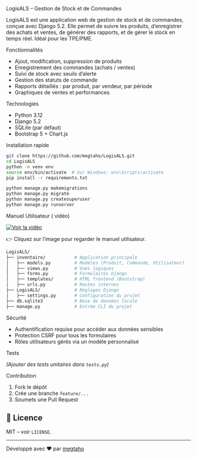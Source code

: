 LogisALS – Gestion de Stock et de Commandes

LogisALS est une application web de gestion de stock et de commandes, conçue avec Django 5.2. Elle permet de suivre les produits, d’enregistrer des achats et ventes, de générer des rapports, et de gérer le stock en temps réel. Idéal pour les TPE/PME.

Fonctionnalités

- Ajout, modification, suppression de produits
- Enregistrement des commandes (achats / ventes)
- Suivi de stock avec seuils d’alerte
- Gestion des statuts de commande
- Rapports détaillés : par produit, par vendeur, par période
- Graphiques de ventes et performances

Technologies

- Python 3.12
- Django 5.2
- SQLite (par défaut)
- Bootstrap 5 + Chart.js

Installation rapide

```bash
git clone https://github.com/megtaho/LogisALS.git
cd LogisALS
python -m venv env
source env/bin/activate  # Sur Windows: env\Scripts\activate
pip install -r requirements.txt

python manage.py makemigrations
python manage.py migrate
python manage.py createsuperuser
python manage.py runserver
```

Manuel Utilisateur ( vidéo)


[![Voir la vidéo](https://img.youtube.com/vi/ID_YOUTUBE/maxresdefault.jpg)](https://youtu.be/E5V-TxTaRu0)

👉 Cliquez sur l’image pour regarder le manuel utilisateur.


```bash
LogisALS/
├── inventaire/           # Application principale
│   ├── models.py         # Modèles (Produit, Commande, Utilisateur)
│   ├── views.py          # Vues logiques
│   ├── forms.py          # Formulaires Django
│   ├── templates/        # HTML frontend (Bootstrap)
│   ├── urls.py           # Routes internes
├── LogisALS/             # Réglages Django
│   ├── settings.py       # Configuration du projet
├── db.sqlite3            # Base de données locale
├── manage.py             # Entrée CLI du projet
```

Sécurité

- Authentification requise pour accéder aux données sensibles
- Protection CSRF pour tous les formulaires
- Rôles utilisateurs gérés via un modèle personnalisé

Tests

*(Ajouter des tests unitaires dans `tests.py`)*

Contribution

1. Fork le dépôt
2. Crée une branche `feature/...`
3. Soumets une Pull Request

## 📄 Licence

MIT – voir `LICENSE`.

---

Développé avec ❤️ par [megtaho](https://github.com/megtaho)   
